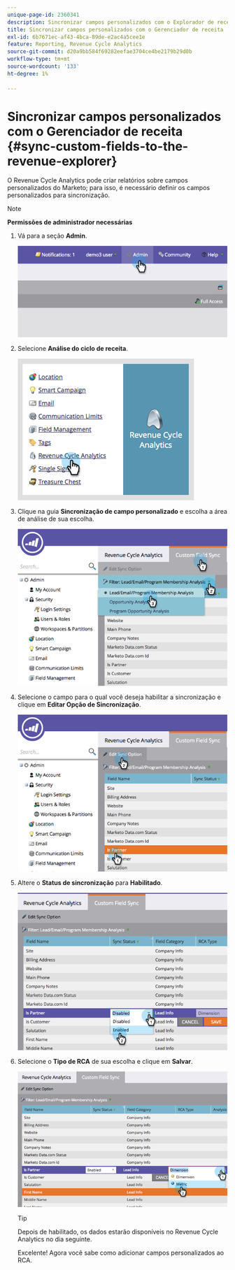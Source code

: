 ```yaml
---
unique-page-id: 2360341
description: Sincronizar campos personalizados com o Explorador de receita - Documentação do Marketo - Documentação do produto
title: Sincronizar campos personalizados com o Gerenciador de receita
exl-id: 6b7671ec-af43-4bca-89de-e2ac4a5cee1e
feature: Reporting, Revenue Cycle Analytics
source-git-commit: d20a9bb584f69282eefae3704ce4be2179b29d0b
workflow-type: tm+mt
source-wordcount: '133'
ht-degree: 1%

---
```


# Sincronizar campos personalizados com o Gerenciador de receita {#sync-custom-fields-to-the-revenue-explorer}

O Revenue Cycle Analytics pode criar relatórios sobre campos personalizados do Marketo; para isso, é necessário definir os campos personalizados para sincronização.

>[!NOTE]
>
>**Permissões de administrador necessárias**

1. Vá para a seção **Admin**.

   ![](assets/image2014-9-19-9-3a51-3a11.png)

1. Selecione **Análise do ciclo de receita**.

   ![](assets/image2014-9-19-9-3a51-3a19.png)

1. Clique na guia **Sincronização de campo personalizado** e escolha a área de análise de sua escolha.

   ![](assets/image2014-9-19-9-3a51-3a26.png)

1. Selecione o campo para o qual você deseja habilitar a sincronização e clique em **Editar Opção de Sincronização**.

   ![](assets/image2014-9-19-9-3a51-3a36.png)

1. Altere o **Status de sincronização** para **Habilitado**.

   ![](assets/image2014-9-19-9-3a51-3a45.png)

1. Selecione o **Tipo de RCA** de sua escolha e clique em **Salvar**.

   ![](assets/image2014-9-19-9-3a51-3a52.png)

   >[!TIP]
   >
   >Depois de habilitado, os dados estarão disponíveis no Revenue Cycle Analytics no dia seguinte.

   Excelente! Agora você sabe como adicionar campos personalizados ao RCA.
